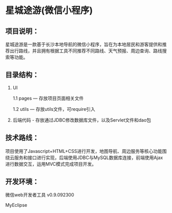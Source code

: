 # 星城途游(微信小程序)

## 项目说明：
星城途游是一款基于长沙本地导航的微信小程序，旨在为本地居民和游客提供和推荐出行路线，并且拥有根据工具不同推荐不同路线、天气预报、周边查询、路线搜索等功能。

## 目录结构：
1. UI

    1.1 pages — 存放项目页面相关文件
  
    1.2 utils — 存放utils文件，可require引入
    
2. 后端代码 - 存放通过JDBC修改数据库文件，以及Servlet文件和dao包    

## 技术路线：
项目使用了Javascript+HTML+CSS进行开发，地图导航、周边服务等核心功能围绕云服务和接口进行实现，后端使用JDBC与MySQL数据库连接，前端使用Ajax进行数据交互，运用MVC模式完成项目开发。

## 开发环境：

微信web开发者工具 v0.9.092300

MyEclipse
